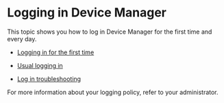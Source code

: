 # Logging in Device Manager

This topic shows you how to log in Device Manager for the first time and
every day.

- [Logging in for the first time](../other/B-Feature-Topics/DeviceManager_C/log-in-first-time.md)

- [Usual logging in](../other/B-Feature-Topics/DeviceManager_C/usual-logging-in.md) 

- [Log in troubleshooting](../other/B-Feature-Topics/DeviceManager_C/log-in-troubleshooting.md)

For more information about your logging policy, refer to your
administrator.

